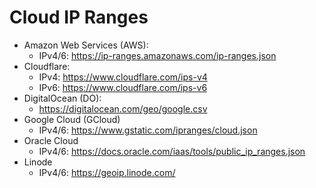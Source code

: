 # Cloud IP Ranges


- Amazon Web Services (AWS):
    - IPv4/6: https://ip-ranges.amazonaws.com/ip-ranges.json
- Cloudflare:
    - IPv4: https://www.cloudflare.com/ips-v4
    - IPv6: https://www.cloudflare.com/ips-v6
- DigitalOcean (DO):
    - https://digitalocean.com/geo/google.csv
- Google Cloud (GCloud)
    - IPv4/6: https://www.gstatic.com/ipranges/cloud.json
- Oracle Cloud
    - IPv4/6: https://docs.oracle.com/iaas/tools/public_ip_ranges.json
- Linode 
    - IPv4/6: https://geoip.linode.com/
